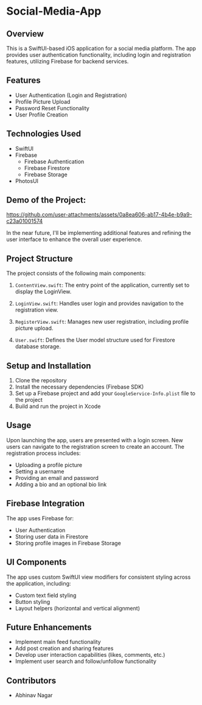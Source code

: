 # Social-Media-App

## Overview
This is a SwiftUI-based iOS application for a social media platform. The app provides user authentication functionality, including login and registration features, utilizing Firebase for backend services.

## Features
- User Authentication (Login and Registration)
- Profile Picture Upload
- Password Reset Functionality
- User Profile Creation

## Technologies Used
- SwiftUI
- Firebase
  - Firebase Authentication
  - Firebase Firestore
  - Firebase Storage
- PhotosUI


## Demo of the Project: 

https://github.com/user-attachments/assets/0a8ea606-ab17-4b4e-b9a9-c23a01001574

In the near future, I'll be implementing additional features and refining the user interface to enhance the overall user experience.

## Project Structure
The project consists of the following main components:

1. `ContentView.swift`: The entry point of the application, currently set to display the LoginView.

2. `LoginView.swift`: Handles user login and provides navigation to the registration view.

3. `RegisterView.swift`: Manages new user registration, including profile picture upload.

4. `User.swift`: Defines the User model structure used for Firestore database storage.

## Setup and Installation
1. Clone the repository
2. Install the necessary dependencies (Firebase SDK)
3. Set up a Firebase project and add your `GoogleService-Info.plist` file to the project
4. Build and run the project in Xcode

## Usage
Upon launching the app, users are presented with a login screen. New users can navigate to the registration screen to create an account. The registration process includes:
- Uploading a profile picture
- Setting a username
- Providing an email and password
- Adding a bio and an optional bio link

## Firebase Integration
The app uses Firebase for:
- User Authentication
- Storing user data in Firestore
- Storing profile images in Firebase Storage

## UI Components
The app uses custom SwiftUI view modifiers for consistent styling across the application, including:
- Custom text field styling
- Button styling
- Layout helpers (horizontal and vertical alignment)

## Future Enhancements
- Implement main feed functionality
- Add post creation and sharing features
- Develop user interaction capabilities (likes, comments, etc.)
- Implement user search and follow/unfollow functionality

## Contributors
- Abhinav Nagar
